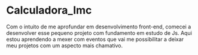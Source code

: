 # Calculadora_Imc
Com o intuito de me aprofundar em desenvolvimento front-end, comecei a desenvolver esse pequeno projeto com fundamento em estudo de Js. Aqui estou aprendendo a mexer com eventos que vai me possibilitar  a  deixar meu projetos com um aspecto mais chamativo.
